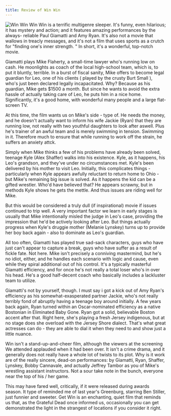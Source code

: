 ```yaml
---
title: Review of Win Win
---
```

![Win Win](https://www.wrestlingthemovie.com/img/winwin.jpg)
Win Win is a terrific multigenre sleeper. It's funny, even hilarious; it has mystery and action; and it features amazing performances by the always- reliable Paul Giamatti and Amy Ryan. It's also not a movie that wallows in treacly messages, and it's not a film that uses sports as a crutch for "finding one's inner strength. " In short, it's a wonderful, top-notch movie.

Giamatti plays Mike Flaherty, a small-time lawyer who's running low on cash. He moonlights as coach of the local high-school team, which is, to put it bluntly, terrible. In a burst of fiscal sanity, Mike offers to become legal guardian for Leo, one of his clients ( played by the crusty Burt Small ), who's just been declared legally incapacitated. Why? Because as his guardian, Mike gets $1500 a month. But since he wants to avoid the extra hassle of actually taking care of Leo, he puts him in a nice home. Significantly, it's a good home, with wonderful many people and a large flat-screen TV.

At this time, the film wants us on Mike's side - type of. He needs the money, and he doesn't actually want to inform his wife Jackie (Ryan) that they are running low, not really with two youthful daughters to look after aswell. Plus he's trainer of an awful team and is merely swimming in tension. Swimming in it. Therefore much to ensure that while running to work off the strain, he suffers an anxiety attck.

Simply when Mike thinks a few of his problems have already been solved, teenage Kyle (Alex Shaffer) walks into his existence. Kyle, as it happens, his Leo's grandson, and they've under no circumstances met. Kyle's been delivered by his mother to visit Leo. Initially, this complicates things - particularly when Kyle appears awfully reluctant to return home to Ohio - but Mike's remaining big issue is solved. As it happens the kid can be a gifted wrestler. Who'd have believed that? He appears scrawny, but in methods Kyle shows he gets the mettle. And thus issues are riding well for Mike.

But this would be considered a truly dull (if inspirational) movie if issues continued to trip well. A very important factor we learn in early stages is usually that Mike intentionally misled the judge in Leo's case, providing the impression that he'd be actively looking after Leo. But things actually progress when Kyle's druggie mother (Melanie Lynskey) turns up to provide her boy back again - also to dominate as Leo's guardian.

All too often, Giamatti has played true sad-sack characters, guys who have just can't appear to capture a break, guys who have suffer as a result of fickle fate. Not here. Mike isn't precisely a conniving mastermind, but he's no idiot, either, and he handles each scenario with logic and cause, even while they spiral additional out of his control. It's a typically masterful Giamatti efficiency, and for once he's not really a total loser who's in over his head. He's a good half-decent coach who basically includes a lackluster team to utilize.

Giamatti's not by yourself, though. I must say i got a kick out of Amy Ryan's efficiency as his somewhat-exasperated partner Jackie, who's not really terribly fond of abruptly having a teenage boy around initially. A few years back again, Ryan turned within an Oscar-nominated efficiency as a native Bostonian in Eliminated Baby Gone. Ryan got a solid, believable Boston accent after that. Right here, she's playing a fresh Jersey indigenous, but at no stage does she overload with the Jersey Shore dialect. That's what great actresses can do - they are able to dial it when they need to and show just a little nuance.

Win isn't a stand-up-and-cheer film, although the viewers at the screening We attended applauded when it had been over. It isn't a crime drama, and it generally does not really have a whole lot of twists to its plot. Why is it work are of the really sincere, dead-on performances: by Giamatti, Ryan, Shaffer, Lynskey, Bobby Cannavale, and actually Jeffrey Tambor as you of Mike's wrestling assistant instructors. Not a sour take note in the bunch, everyone near the top of his / her game.

This may have fared well, critically, if it were released during awards season. It type of reminded me of last year's Greenburg, starring Ben Stiller, just funnier and sweeter. Get Win is an enchanting, quiet film that reminds us that, as the Grateful Dead once informed us, occasionally you can get demonstrated the light in the strangest of locations if you consider it right.
